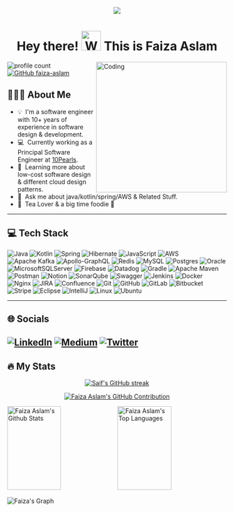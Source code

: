 <!--<p align="center"><img src="https://media.giphy.com/media/v1.Y2lkPTc5MGI3NjExa3Z3bzlmem9tZWNsZzJ3YWZjMHg5Y3dlNzFtZ3d3cnZ5d2pxbjZsMSZlcD12MV9pbnRlcm5hbF9naWZfYnlfaWQmY3Q9Zw/9PhdJO4CMfyfXDCnko/giphy.gif"/></p>-->
<p align="center"><img src="https://mir-s3-cdn-cf.behance.net/project_modules/max_1200/85acc356625391.59b68c1c92867.png"/></p>

<h1 align="center"> Hey there! <img src="https://raw.githubusercontent.com/nixin72/nixin72/master/wave.gif" 
         alt="Waving hand animated gif"
         height="45"
         width="45" /> This is Faiza Aslam</h1>

<img align="right" alt="Coding" width="300" src="https://img.freepik.com/premium-vector/woman-is-sitting-with-laptop-concept-illustration-working-freelancing-studying-education-wo_572614-359.jpg?w=360">

![profile count](https://komarev.com/ghpvc/?username=faiza-aslam&color=red)&nbsp;
[![GitHub faiza-aslam](https://img.shields.io/github/followers/faiza-aslam?label=follow&style=social)](https://github.com/faiza-aslam)&nbsp;

## 👨🏻‍💻 About Me

- 💡 &nbsp;I'm a software engineer with 10+ years of experience in software design & development.
- 💻 &nbsp;Currently working as a Principal Software Engineer at [10Pearls](https://10pearls.com/).
- 🌱 &nbsp;Learning more about low-cost software design & different cloud design patterns.
- 💬 &nbsp;Ask me about java/kotlin/spring/AWS & Related Stuff.
- 🍵 &nbsp;Tea Lover & a big time foodie 🍔

---

## 💻 Tech Stack
![Java](https://img.shields.io/badge/Java-ED8B00?style=for-the-badge&logo=openjdk&logoColor=white)
![Kotlin](https://img.shields.io/badge/Kotlin-0095D5?&style=for-the-badge&logo=kotlin&logoColor=white) 
![Spring](https://img.shields.io/badge/Spring-6DB33F?style=for-the-badge&logo=spring&logoColor=white)
![Hibernate](https://img.shields.io/badge/Hibernate-59666C?style=for-the-badge&logo=Hibernate&logoColor=white)
![JavaScript](https://img.shields.io/badge/javascript-%23323330.svg?style=for-the-badge&logo=javascript&logoColor=%23F7DF1E) 
![AWS](https://img.shields.io/badge/AWS-%23FF9900.svg?style=for-the-badge&logo=amazon-aws&logoColor=white)
![Apache Kafka](https://img.shields.io/badge/Apache%20Kafka-000?style=for-the-badge&logo=apachekafka)
![Apollo-GraphQL](https://img.shields.io/badge/-ApolloGraphQL-311C87?style=for-the-badge&logo=apollo-graphql)
![Redis](https://img.shields.io/badge/redis-%23DD0031.svg?&style=for-the-badge&logo=redis&logoColor=white)
![MySQL](https://img.shields.io/badge/mysql-%2300f.svg?style=for-the-badge&logo=mysql&logoColor=white) 
![Postgres](https://img.shields.io/badge/postgres-%23316192.svg?style=for-the-badge&logo=postgresql&logoColor=white)
![Oracle](https://img.shields.io/badge/Oracle-F80000?style=for-the-badge&logo=Oracle&logoColor=white)
![MicrosoftSQLServer](https://img.shields.io/badge/Microsoft%20SQL%20Server-CC2927?style=for-the-badge&logo=microsoft%20sql%20server&logoColor=white)
![Firebase](https://img.shields.io/badge/firebase-a08021?style=for-the-badge&logo=firebase&logoColor=ffcd34)
![Datadog](https://img.shields.io/badge/datadog-%23632CA6.svg?style=for-the-badge&logo=datadog&logoColor=white)
![Gradle](https://img.shields.io/badge/Gradle-02303A.svg?style=for-the-badge&logo=Gradle&logoColor=white)
![Apache Maven](https://img.shields.io/badge/Apache%20Maven-C71A36?style=for-the-badge&logo=Apache%20Maven&logoColor=white)
![Postman](https://img.shields.io/badge/Postman-FF6C37?style=for-the-badge&logo=postman&logoColor=white) 
![Notion](https://img.shields.io/badge/Notion-%23000000.svg?style=for-the-badge&logo=notion&logoColor=white)
![SonarQube](https://img.shields.io/badge/SonarQube-black?style=for-the-badge&logo=sonarqube&logoColor=4E9BCD)
![Swagger](https://img.shields.io/badge/-Swagger-%23Clojure?style=for-the-badge&logo=swagger&logoColor=white)
![Jenkins](https://img.shields.io/badge/Jenkins-D24939?style=for-the-badge&logo=Jenkins&logoColor=white)
![Docker](https://img.shields.io/badge/docker-%230db7ed.svg?style=for-the-badge&logo=docker&logoColor=white)
![Nginx](https://img.shields.io/badge/nginx-%23009639.svg?style=for-the-badge&logo=nginx&logoColor=white)
![JIRA](https://img.shields.io/badge/Jira-0052CC?style=for-the-badge&logo=Jira&logoColor=white)
![Confluence](https://img.shields.io/badge/confluence-%23172BF4.svg?style=for-the-badge&logo=confluence&logoColor=white)
![Git](https://img.shields.io/badge/Git-F05032?style=for-the-badge&logo=git&logoColor=white)
![GitHub](https://img.shields.io/badge/github-%23121011.svg?style=for-the-badge&logo=github&logoColor=white)
![GitLab](https://img.shields.io/badge/gitlab-%23181717.svg?style=for-the-badge&logo=gitlab&logoColor=white)
![Bitbucket](https://img.shields.io/badge/bitbucket-%230047B3.svg?style=for-the-badge&logo=bitbucket&logoColor=white)
![Stripe](https://img.shields.io/badge/Stripe-626CD9?style=for-the-badge&logo=Stripe&logoColor=white)
![Eclipse](https://img.shields.io/badge/Eclipse-2C2255?style=for-the-badge&logo=eclipse&logoColor=white)
![IntelliJ](https://img.shields.io/badge/IntelliJ_IDEA-000000.svg?style=for-the-badge&logo=intellij-idea&logoColor=white)
![Linux](https://img.shields.io/badge/Linux-FCC624?style=for-the-badge&logo=linux&logoColor=black)
![Ubuntu](https://img.shields.io/badge/Ubuntu-E95420?style=for-the-badge&logo=ubuntu&logoColor=white)

---
## 🌐 Socials
[![LinkedIn](https://img.shields.io/badge/LinkedIn-0077B5?style=for-the-badge&logo=linkedin&logoColor=white)](https://linkedin.com/in/faizaaslam) 
[![Medium](https://img.shields.io/badge/Medium-12100E?style=for-the-badge&logo=medium&logoColor=white)](https://medium.com/@Fayeza_Aslam) 
[![Twitter](https://img.shields.io/badge/Twitter-1DA1F2?style=for-the-badge&logo=twitter&logoColor=white)](https://twitter.com/@fayeza_aslam)
---
## 🔥 My Stats

<p align="center">
  <a href="https://github.com/faiza-aslam">
    <img src="https://github-readme-streak-stats.herokuapp.com/?user=faiza-aslam&theme=radical&border=7F3FBF&background=0D1117" alt="Saif's GitHub streak"/>
  </a>
</p>

<p align="center">
  <a href="https://github.com/faiza-aslam">
    <img src="https://github-profile-summary-cards.vercel.app/api/cards/profile-details?username=faiza-aslam&theme=radical" alt="Faiza Aslam's GitHub Contribution"/>
  </a>
</p>

<a> 
    <a href="https://github.com/faiza-aslam"><img alt="Faiza Aslam's Github Stats" src="https://denvercoder1-github-readme-stats.vercel.app/api?username=faiza-aslam&show_icons=true&count_private=true&theme=react&border_color=7F3FBF&bg_color=0D1117&title_color=F85D7F&icon_color=F8D866" height="192px" width="49.5%"/></a>
  <a href="https://github.com/faiza-aslam"><img alt="Faiza Aslam's Top Languages" src="https://denvercoder1-github-readme-stats.vercel.app/api/top-langs/?username=faiza-aslam&langs_count=8&layout=compact&theme=react&border_color=7F3FBF&bg_color=0D1117&title_color=F85D7F&icon_color=F8D866" height="192px" width="49.5%"/></a>
  <br/>
</a>


![Faiza's Graph](https://github-readme-activity-graph.vercel.app/graph?username=faiza-aslam&custom_title=Faiza%20Aslam's%20GitHub%20Activity%20Graph&bg_color=0D1117&color=7F3FBF&line=7F3FBF&point=7F3FBF&area_color=FFFFFF&title_color=FFFFFF&area=true)
